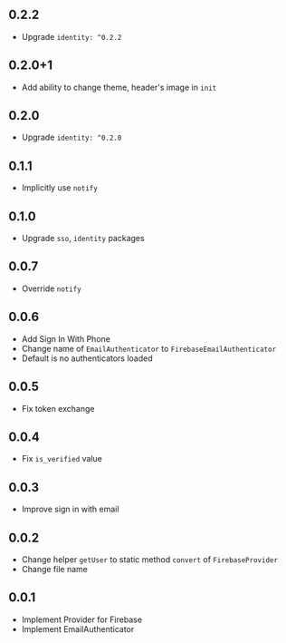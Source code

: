 ## 0.2.2

* Upgrade `identity: ^0.2.2`

## 0.2.0+1

* Add ability to change theme, header's image in `init`

## 0.2.0

* Upgrade `identity: ^0.2.0`

## 0.1.1

* Implicitly use `notify`

## 0.1.0

* Upgrade `sso`, `identity` packages

## 0.0.7

* Override `notify`

## 0.0.6

* Add Sign In With Phone
* Change name of `EmailAuthenticator` to `FirebaseEmailAuthenticator`
* Default is no authenticators loaded

## 0.0.5

* Fix token exchange

## 0.0.4

* Fix `is_verified` value

## 0.0.3

* Improve sign in with email

## 0.0.2

* Change helper `getUser` to static method `convert` of `FirebaseProvider`
* Change file name

## 0.0.1

* Implement Provider for Firebase
* Implement EmailAuthenticator
